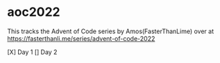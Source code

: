 # aoc2022

This tracks the Advent of Code series by Amos(FasterThanLime) over at https://fasterthanli.me/series/advent-of-code-2022

[X] Day 1
[] Day 2
